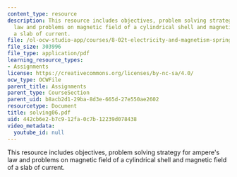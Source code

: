 ```yaml
---
content_type: resource
description: This resource includes objectives, problem solving strategy for ampere's
  law and problems on magnetic field of a cylindrical shell and magnetic field of
  a slab of current.
file: /ol-ocw-studio-app/courses/8-02t-electricity-and-magnetism-spring-2005/442cb6e2b7c912fa0c7b12239d078438_solving06.pdf
file_size: 303996
file_type: application/pdf
learning_resource_types:
- Assignments
license: https://creativecommons.org/licenses/by-nc-sa/4.0/
ocw_type: OCWFile
parent_title: Assignments
parent_type: CourseSection
parent_uid: b8acb2d1-29ba-8d3e-665d-27e550ae2602
resourcetype: Document
title: solving06.pdf
uid: 442cb6e2-b7c9-12fa-0c7b-12239d078438
video_metadata:
  youtube_id: null
---
```

This resource includes objectives, problem solving strategy for ampere's law and problems on magnetic field of a cylindrical shell and magnetic field of a slab of current.